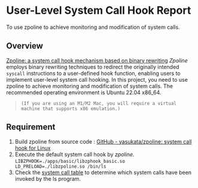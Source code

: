 # User-Level System Call Hook Report
To use zpoline to achieve monitoring and modification of system calls.
## Overview
[Zpoline: a system call hook mechanism based on binary rewriting](https://www.usenix.org/system/files/atc23-yasukata.pdf)
*Zpoline* employs binary rewriting techniques to redirect the originally intended `syscall` instructions to a user-defined hook
function, enabling users to implement user-level system call hooking.
In this project, you need to use zpoline to achieve monitoring and modification of system calls. The recommended operating
environment is Ubuntu 22.04 x86_64. 
>`(If you are using an M1/M2 Mac, you will require a virtual machine that supports x86
emulation.)`

## Requirement
1. Build zpoline from source code : [GitHub - yasukata/zpoline: system call hook for Linux](https://github.com/yasukata/zpoline)
2. Execute the default system call hook by *zpoline*.
   `LIBZPHOOK=./apps/basic/libzphook_basic.so LD_PRELOAD=./libzpoline.so /bin/ls`
3. Check the [system call table](https://blog.rchapman.org/posts/Linux_System_Call_Table_for_x86_64/) to determine which system calls have been invoked by the ls program.
